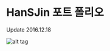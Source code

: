 # HanSJin 포트 폴리오

Update 2016.12.18
 
![alt tag](https://github.com/HanSJin/pf/images/images.001.jpeg)
